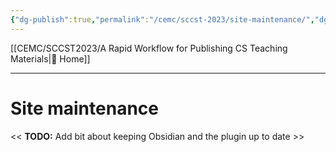 ```yaml
---
{"dg-publish":true,"permalink":"/cemc/sccst-2023/site-maintenance/","dgHomeLink":false}
---
```



[[CEMC/SCCST2023/A Rapid Workflow for Publishing CS Teaching Materials\|🏡 Home]]

---

# Site maintenance

<< **TODO:** Add bit about keeping Obsidian and the plugin up to date >> 

